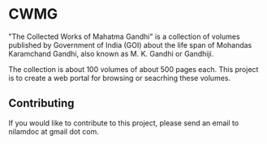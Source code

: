CWMG
====

"The Collected Works of Mahatma Gandhi" is a collection of volumes published by Government of India (GOI) about the life span of Mohandas Karamchand Gandhi, also known as M. K. Gandhi or Gandhiji.

The collection is about 100 volumes of about 500 pages each. This project is to create a web portal for browsing or seacrhing these volumes.

Contributing
---
If you would like to contribute to this project, please send an email to nilamdoc at gmail dot com.